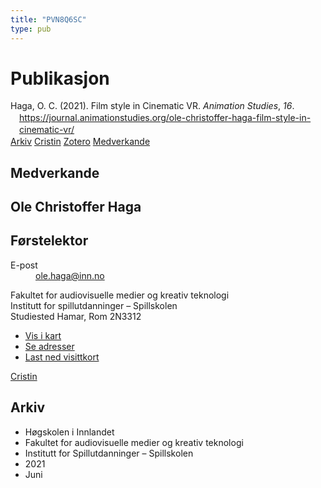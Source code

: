 ```yaml
---
title: "PVN8Q6SC"
type: pub
---
```

<h1>Publikasjon</h1>
<article id="csl-bib-container-PVN8Q6SC" class="csl-bib-container">
  <div class="csl-bib-body" style="line-height: 1.35; padding-left: 1em; text-indent:-1em;">
  <div class="csl-entry">Haga, O. C. (2021). Film style in Cinematic VR. <i>Animation Studies</i>, <i>16</i>. <a href="https://journal.animationstudies.org/ole-christoffer-haga-film-style-in-cinematic-vr/">https://journal.animationstudies.org/ole-christoffer-haga-film-style-in-cinematic-vr/</a></div>
</div>
  <div class="csl-bib-buttons">
    <a href="#taxonomy-article-PVN8Q6SC" class="csl-bib-button">Arkiv</a>
    <a href="https://app.cristin.no/results/show.jsf?id=1915777" alt="Cristin URL" class="csl-bib-button">Cristin</a>
    <a href="http://zotero.org/groups/5402882/items/PVN8Q6SC" alt="Zotero URL" class="csl-bib-button">Zotero</a>
    <a href="#contributors-article-PVN8Q6SC" class="csl-bib-button">Medverkande</a>
  </div>
  <div id="csl-bib-meta-container-PVN8Q6SC"></div>
</article>
<div id="csl-bib-meta-PVN8Q6SC" class="csl-bib-meta">
  <article id="contributors-article-PVN8Q6SC" class="contributors-article">
    <h1>Medverkande</h1>
    <div class="personas"> <div class="vrtx-hinn-person-card"> <div class="photo"> <i class="lar la-user-circle missing-person"></i> </div> <div class="info"> <hgroup><h1>Ole Christoffer Haga</h1> <h2>Førstelektor</h2> </hgroup><dl> <dt>E-post</dt> <dd> <a href="mailto:ole.haga@inn.no">ole.haga@inn.no</a> </dd> </dl> <p> Fakultet for audiovisuelle medier og kreativ teknologi<br> Institutt for spillutdanninger – Spillskolen<br> Studiested Hamar, Rom 2N3312 </p> <ul class="vrtx-hinn-links"> <li><a href="https://www.google.com/maps?q=60.79677,11.07358">Vis i kart</a></li> <li><a href="https://www.inn.no/finn-en-ansatt/ole-haga.html#vrtx-hinn-addresses">Se adresser</a></li> <li><a href="https://www.inn.no/finn-en-ansatt/ole-haga.html?vrtx=vcf">Last ned visittkort</a></li> </ul> </div> </div> <a href="https://app.cristin.no/persons/show.jsf?id=1131085" alt="Cristin URL" class="personas-cristin">Cristin</a> </div>
  </article>
  <article id="taxonomy-article-PVN8Q6SC" class="taxonomy-article">
    <h1>Arkiv</h1>
    <ul>
      <li>Høgskolen i Innlandet</li>
      <li>Fakultet for audiovisuelle medier og kreativ teknologi</li>
      <li>Institutt for Spillutdanninger – Spillskolen</li>
      <li>2021</li>
      <li>Juni</li>
    </ul>
  </article>
</div>
